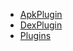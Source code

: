 * [ApkPlugin](/API/Plugin/ApkPlugin/README.md)
* [DexPlugin](/API/Plugin/DexPlugin/README.md)
* [Plugins](/API/Plugin/Plugins/README.md)